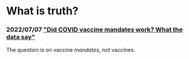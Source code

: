 # What is truth?

### 2022/07/07 ["Did COVID vaccine mandates work? What the data say"](220707.md)
The question is on vaccine *mandates*, not vaccines. 


